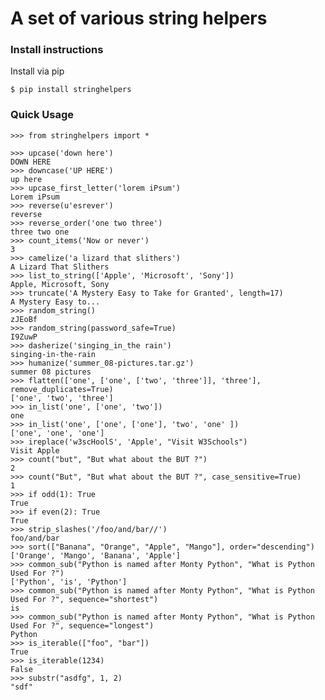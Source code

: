 # A set of various string helpers

### Install instructions
Install via pip

    $ pip install stringhelpers


### Quick Usage

    >>> from stringhelpers import *

    >>> upcase('down here')
    DOWN HERE
    >>> downcase('UP HERE')
    up here
    >>> upcase_first_letter('lorem iPsum')
    Lorem iPsum
    >>> reverse(u'esrever')
    reverse
    >>> reverse_order('one two three')
    three two one
    >>> count_items('Now or never')
    3
    >>> camelize('a lizard that slithers')
    A Lizard That Slithers
    >>> list_to_string(['Apple', 'Microsoft', 'Sony'])
    Apple, Microsoft, Sony
    >>> truncate('A Mystery Easy to Take for Granted', length=17)
    A Mystery Easy to...
    >>> random_string()
    zJEoBf
    >>> random_string(password_safe=True)
    I9ZuwP
    >>> dasherize('singing_in_the rain')
    singing-in-the-rain
    >>> humanize('summer_08-pictures.tar.gz')
    summer 08 pictures
    >>> flatten(['one', ['one', ['two', 'three']], 'three'], remove_duplicates=True)
    ['one', 'two', 'three']
    >>> in_list('one', ['one', 'two'])
    one
    >>> in_list('one', ['one', ['one'], 'two', 'one' ])
    ['one', 'one', 'one']
    >>> ireplace('w3scHoolS', 'Apple', "Visit W3Schools")
    Visit Apple
    >>> count("but", "But what about the BUT ?")
    2
    >>> count("But", "But what about the BUT ?", case_sensitive=True)
    1
    >>> if odd(1): True
    True
    >>> if even(2): True
    True
    >>> strip_slashes('/foo/and/bar//')
    foo/and/bar
    >>> sort(["Banana", "Orange", "Apple", "Mango"], order="descending")
    ['Orange', 'Mango', 'Banana', 'Apple']
    >>> common_sub("Python is named after Monty Python", "What is Python Used For ?")
    ['Python', 'is', 'Python']
    >>> common_sub("Python is named after Monty Python", "What is Python Used For ?", sequence="shortest")
    is
    >>> common_sub("Python is named after Monty Python", "What is Python Used For ?", sequence="longest")
    Python
    >>> is_iterable(["foo", "bar"])
    True
    >>> is_iterable(1234)
    False
    >>> substr("asdfg", 1, 2)
    "sdf"